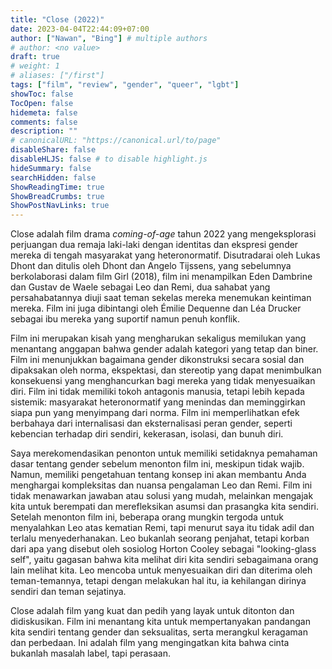 ```yaml
---
title: "Close (2022)"
date: 2023-04-04T22:44:09+07:00
author: ["Nawan", "Bing"] # multiple authors
# author: <no value>
draft: true
# weight: 1
# aliases: ["/first"]
tags: ["film", "review", "gender", "queer", "lgbt"]
showToc: false
TocOpen: false
hidemeta: false
comments: false
description: ""
# canonicalURL: "https://canonical.url/to/page"
disableShare: false
disableHLJS: false # to disable highlight.js
hideSummary: false
searchHidden: false
ShowReadingTime: true
ShowBreadCrumbs: true
ShowPostNavLinks: true
---
```


Close adalah film drama *coming-of-age* tahun 2022 yang mengeksplorasi perjuangan dua remaja laki-laki dengan identitas dan ekspresi gender mereka di tengah masyarakat yang heteronormatif. Disutradarai oleh Lukas Dhont dan ditulis oleh Dhont dan Angelo Tijssens, yang sebelumnya berkolaborasi dalam film Girl (2018), film ini menampilkan Eden Dambrine dan Gustav de Waele sebagai Leo dan Remi, dua sahabat yang persahabatannya diuji saat teman sekelas mereka menemukan keintiman mereka. Film ini juga dibintangi oleh Émilie Dequenne dan Léa Drucker sebagai ibu mereka yang suportif namun penuh konflik.

Film ini merupakan kisah yang mengharukan sekaligus memilukan yang menantang anggapan bahwa gender adalah kategori yang tetap dan biner. Film ini menunjukkan bagaimana gender dikonstruksi secara sosial dan dipaksakan oleh norma, ekspektasi, dan stereotip yang dapat menimbulkan konsekuensi yang menghancurkan bagi mereka yang tidak menyesuaikan diri. Film ini tidak memiliki tokoh antagonis manusia, tetapi lebih kepada sistemik: masyarakat heteronormatif yang menindas dan meminggirkan siapa pun yang menyimpang dari norma. Film ini memperlihatkan efek berbahaya dari internalisasi dan eksternalisasi peran gender, seperti kebencian terhadap diri sendiri, kekerasan, isolasi, dan bunuh diri.

Saya merekomendasikan penonton untuk memiliki setidaknya pemahaman dasar tentang gender sebelum menonton film ini, meskipun tidak wajib. Namun, memiliki pengetahuan tentang konsep ini akan membantu Anda menghargai kompleksitas dan nuansa pengalaman Leo dan Remi. Film ini tidak menawarkan jawaban atau solusi yang mudah, melainkan mengajak kita untuk berempati dan merefleksikan asumsi dan prasangka kita sendiri. Setelah menonton film ini, beberapa orang mungkin tergoda untuk menyalahkan Leo atas kematian Remi, tapi menurut saya itu tidak adil dan terlalu menyederhanakan. Leo bukanlah seorang penjahat, tetapi korban dari apa yang disebut oleh sosiolog Horton Cooley sebagai "looking-glass self", yaitu gagasan bahwa kita melihat diri kita sendiri sebagaimana orang lain melihat kita. Leo mencoba untuk menyesuaikan diri dan diterima oleh teman-temannya, tetapi dengan melakukan hal itu, ia kehilangan dirinya sendiri dan teman sejatinya.

Close adalah film yang kuat dan pedih yang layak untuk ditonton dan didiskusikan. Film ini menantang kita untuk mempertanyakan pandangan kita sendiri tentang gender dan seksualitas, serta merangkul keragaman dan perbedaan. Ini adalah film yang mengingatkan kita bahwa cinta bukanlah masalah label, tapi perasaan.
